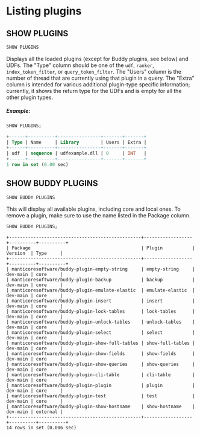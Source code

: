 # Listing plugins

## SHOW PLUGINS
<!-- example Example -->

```sql
SHOW PLUGINS
```

Displays all the loaded plugins (except for Buddy plugins, see below) and UDFs. The "Type" column should be one of the `udf`, `ranker`, `index_token_filter`, or `query_token_filter`. The "Users" column is the number of thread that are currently using that plugin in a query. The "Extra" column is intended for various additional plugin-type specific information; currently, it shows the return type for the UDFs and is empty for all the other plugin types.


<!-- intro -->
##### Example:

<!-- request Example -->

```sql
SHOW PLUGINS;
```

<!-- response -->

```sql
+------+----------+----------------+-------+-------+
| Type | Name     | Library        | Users | Extra |
+------+----------+----------------+-------+-------+
| udf  | sequence | udfexample.dll | 0     | INT   |
+------+----------+----------------+-------+-------+
1 row in set (0.00 sec)
```

<!-- end -->

## SHOW BUDDY PLUGINS

<!-- example Example_buddy -->

```sql
SHOW BUDDY PLUGINS
```

This will display all available plugins, including core and local ones.
To remove a plugin, make sure to use the name listed in the Package column.

<!-- request Example -->

```sql
SHOW BUDDY PLUGINS;
```

<!-- response -->

```
+-------------------------------------------------+------------------+----------+----------+
| Package                                         | Plugin           | Version  | Type     |
+-------------------------------------------------+------------------+----------+----------+
| manticoresoftware/buddy-plugin-empty-string     | empty-string     | dev-main | core     |
| manticoresoftware/buddy-plugin-backup           | backup           | dev-main | core     |
| manticoresoftware/buddy-plugin-emulate-elastic  | emulate-elastic  | dev-main | core     |
| manticoresoftware/buddy-plugin-insert           | insert           | dev-main | core     |
| manticoresoftware/buddy-plugin-lock-tables      | lock-tables      | dev-main | core     |
| manticoresoftware/buddy-plugin-unlock-tables    | unlock-tables    | dev-main | core     |
| manticoresoftware/buddy-plugin-select           | select           | dev-main | core     |
| manticoresoftware/buddy-plugin-show-full-tables | show-full-tables | dev-main | core     |
| manticoresoftware/buddy-plugin-show-fields      | show-fields      | dev-main | core     |
| manticoresoftware/buddy-plugin-show-queries     | show-queries     | dev-main | core     |
| manticoresoftware/buddy-plugin-cli-table        | cli-table        | dev-main | core     |
| manticoresoftware/buddy-plugin-plugin           | plugin           | dev-main | core     |
| manticoresoftware/buddy-plugin-test             | test             | dev-main | core     |
| manticoresoftware/buddy-plugin-show-hostname    | show-hostname    | dev-main | external |
+-------------------------------------------------+------------------+----------+----------+
14 rows in set (0.006 sec)
```

<!-- end -->
<!-- proofread -->